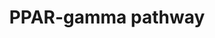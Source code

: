 ---
annotations:
- id: PW:0001355
  parent: regulatory pathway
  type: Pathway Ontology
  value: peroxisome proliferator-activated receptor signaling pathway
- id: PW:0000003
  parent: signaling pathway
  type: Pathway Ontology
  value: signaling pathway
authors:
- Marvin M2
- Jkearns445
- Eweitz
description: The Peroxisome Proliferator-Activated Receptor Gamma forms a heterodimer
  with retinoid X receptors which regulates gene expression of various genes. This
  pathway is based on the entry on the PPARG pathway on Nuclear Receptor Resource
  (https://nrresource.org/nuclear_receptors/peroxisome-proliferator-activated-receptor-gamma-pparg-nr1c3/).
last-edited: 2021-05-07
organisms:
- Homo sapiens
redirect_from:
- /index.php/Pathway:WP5071
- /instance/WP5071
revision: null
schema-jsonld:
- '@context': https://schema.org/
  '@id': https://wikipathways.github.io/pathways/WP5071.html
  '@type': Dataset
  creator:
    '@type': Organization
    name: WikiPathways
  description: The Peroxisome Proliferator-Activated Receptor Gamma forms a heterodimer
    with retinoid X receptors which regulates gene expression of various genes. This
    pathway is based on the entry on the PPARG pathway on Nuclear Receptor Resource
    (https://nrresource.org/nuclear_receptors/peroxisome-proliferator-activated-receptor-gamma-pparg-nr1c3/).
  keywords:
  - ADIPOQ
  - CD36
  - CEBPA
  - CEBPB
  - CEBPD
  - CEBPG
  - CREBBP
  - EP300
  - FABP4
  - IL1A
  - IL1B
  - LPL
  - NCOA1
  - NFKB1
  - PCK1
  - PCK2
  - PLIN2
  - PPARG
  - PTGS2
  - REL
  - RELA
  - RXRA
  - RXRB
  - RXRG
  - TNF
  license: CC0
  name: PPAR-gamma pathway
seo: CreativeWork
title: PPAR-gamma pathway
wpid: WP5071
---